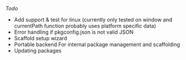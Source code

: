 *Todo*
* Add support & test for linux (currently only tested on window and currentPath function probably uses platform specific data)
* Error handling if pkgconfig.json is not valid JSON
* Scaffold setup wizard
* Portable backend
	For internal package management and scaffolding
* Updating packages
